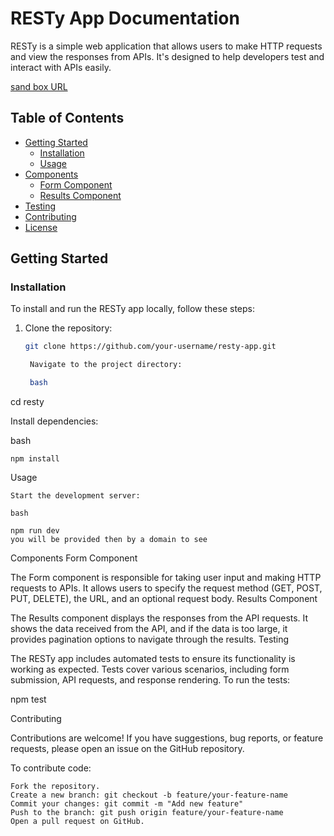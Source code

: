 
# RESTy App Documentation

RESTy is a simple web application that allows users to make HTTP requests and view the responses from APIs. It's designed to help developers test and interact with APIs easily.

[sand box URL](https://5rxtnj-5173.csb.app/)


## Table of Contents

- [Getting Started](#getting-started)
  - [Installation](#installation)
  - [Usage](#usage)
- [Components](#components)
  - [Form Component](#form-component)
  - [Results Component](#results-component)
- [Testing](#testing)
- [Contributing](#contributing)
- [License](#license)

## Getting Started

### Installation

To install and run the RESTy app locally, follow these steps:

1. Clone the repository:

   ```bash
   git clone https://github.com/your-username/resty-app.git

    Navigate to the project directory:

    bash

cd resty

Install dependencies:

bash

    npm install

Usage

    Start the development server:

    bash

    npm run dev
    you will be provided then by a domain to see

    

Components
Form Component

The Form component is responsible for taking user input and making HTTP requests to APIs. It allows users to specify the request method (GET, POST, PUT, DELETE), the URL, and an optional request body.
Results Component

The Results component displays the responses from the API requests. It shows the data received from the API, and if the data is too large, it provides pagination options to navigate through the results.
Testing

The RESTy app includes automated tests to ensure its functionality is working as expected. Tests cover various scenarios, including form submission, API requests, and response rendering. To run the tests:



npm test

Contributing

Contributions are welcome! If you have suggestions, bug reports, or feature requests, please open an issue on the GitHub repository.

To contribute code:

    Fork the repository.
    Create a new branch: git checkout -b feature/your-feature-name
    Commit your changes: git commit -m "Add new feature"
    Push to the branch: git push origin feature/your-feature-name
    Open a pull request on GitHub.





